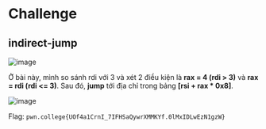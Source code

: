 # Challenge
## indirect-jump

![image](https://github.com/user-attachments/assets/6fc5374c-93a3-4a4f-a4b3-4a5dff270bfb)

Ở bài này, mình so sánh rdi với 3 và xét 2 điều kiện là **rax = 4 (rdi > 3)** và **rax = rdi (rdi <= 3)**. Sau đó, **jump** tới địa chỉ trong bảng **[rsi + rax * 0x8]**. 

![image](https://github.com/user-attachments/assets/e2bd0b9e-0e60-4d7c-a64c-43014ba03b0d)

Flag: `pwn.college{UOf4a1CrnI_7IFHSaQywrXMMKYf.0lMxIDLwEzN1gzW}`
